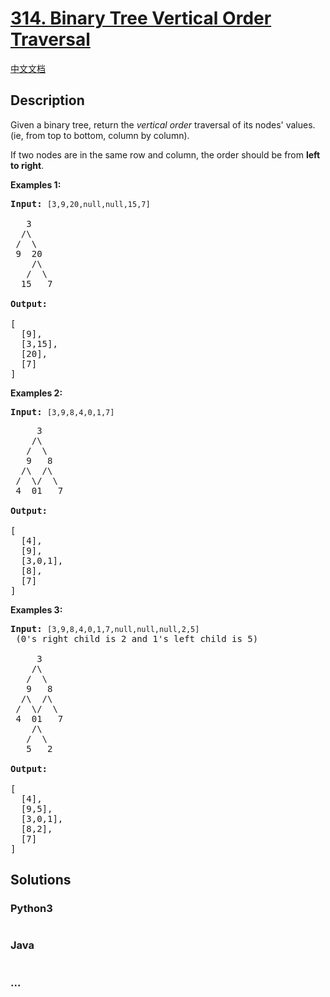 # [314. Binary Tree Vertical Order Traversal](https://leetcode.com/problems/binary-tree-vertical-order-traversal)

[中文文档](/solution/0300-0399/0314.Binary%20Tree%20Vertical%20Order%20Traversal/README.md)

## Description

<p>Given a binary tree, return the <i>vertical order</i> traversal of its nodes' values. (ie, from top to bottom, column by column).</p>

<p>If two nodes are in the same row and column, the order should be from <b>left to right</b>.</p>

<p><b>Examples 1:</b></p>

<pre>
<strong>Input:</strong> <code>[3,9,20,null,null,15,7]
</code>
   3
  /\
 /  \
 9  20
    /\
   /  \
  15   7 

<strong>Output:</strong>

[
  [9],
  [3,15],
  [20],
  [7]
]
</pre>

<p><b>Examples 2:</b></p>

<pre>
<strong>Input: </strong><code>[3,9,8,4,0,1,7]

</code>     3
    /\
   /  \
   9   8
  /\  /\
 /  \/  \
 4  01   7 

<strong>Output:</strong>

[
  [4],
  [9],
  [3,0,1],
  [8],
  [7]
]
</pre>

<p><b>Examples 3:</b></p>

<pre>
<strong>Input:</strong> <code>[3,9,8,4,0,1,7,null,null,null,2,5]</code> (0's right child is 2 and 1's left child is 5)

     3
    /\
   /  \
   9   8
  /\  /\
 /  \/  \
 4  01   7
    /\
   /  \
   5   2

<strong>Output:</strong>

[
  [4],
  [9,5],
  [3,0,1],
  [8,2],
  [7]
]
</pre>

## Solutions

<!-- tabs:start -->

### **Python3**

```python

```

### **Java**

```java

```

### **...**

```

```

<!-- tabs:end -->
